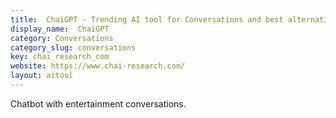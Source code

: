 ```yaml
---
title:  ChaiGPT - Trending AI tool for Conversations and best alternatives
display_name:  ChaiGPT
category: Conversations
category_slug: conversations
key: chai_research_com
website: https://www.chai-research.com/
layout: aitool
---
```


Chatbot with entertainment conversations.
